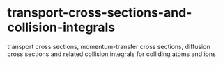 # transport-cross-sections-and-collision-integrals
transport cross sections, momentum-transfer cross sections, diffusion cross sections and related collision integrals for colliding atoms and ions
